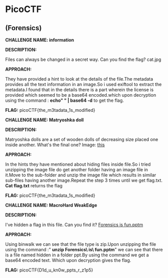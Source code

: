 # **PicoCTF**

## **(Forensics)**

**CHALLENGE NAME: information**

**DESCRIPTION:**

Files can always be changed in a secret way. Can you find the flag? cat.jpg

**APPROACH:**

They have provided a hint to look at the details of the file.The metadata provides all the text information in an image.So i used exiftool to extract the metadata.I found that in the details there is a part wherein the license is provided which seemed to be a base64 encoded.which upon decryption using the command : **echo&quot; &quot; | base64 -d** to get the flag.

**FLAG:** picoCTF{the\_m3tadata\_1s\_modified}

**CHALLENGE NAME: Matryoshka doll**

**DESCRIPTION:**

Matryoshka dolls are a set of wooden dolls of decreasing size placed one inside another. What&#39;s the final one? Image: [this](https://mercury.picoctf.net/static/2978e1270538613cd8181c7b0dabe9bd/dolls.jpg)

**APPROACH:**

In the hints they have mentioned about hiding files inside file.So i tried unzipping the image file do get another folder having an image file in it.Move to the sub-folder and unzip the image file which results in similar sub-files having another image.Repeat the step 3 times until we get flag.txt. **Cat flag.txt** returns the flag

**FLAG:** picoCTF{the\_m3tadata\_1s\_modified}

**CHALLENGE NAME: MacroHard WeakEdge**

**DESCRIPTION:**

I&#39;ve hidden a flag in this file. Can you find it? [Forensics is fun.pptm](https://mercury.picoctf.net/static/d3dd8cd51524d9fafcccd1b7d55f85e7/Forensics%20is%20fun.pptm)

**APPROACH:**

Using binwalk we can see that the file type is zip.Upon unzipping the file using the command :&quot; **unzip Forensics\ is\ fun.pptm**&quot; we can see that there is a file named hidden in a folder ppt.By using the command we get a base64 encoded text. Which upon decryption gives the flag.

**FLAG:** picoCTF{D1d\_u\_kn0w\_ppts\_r\_z1p5}
